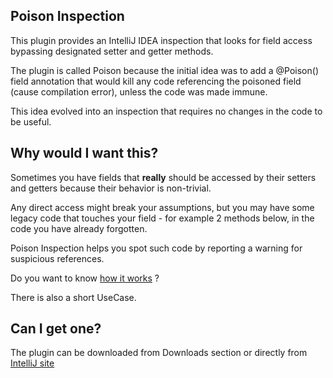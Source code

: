## Poison Inspection ##
This plugin provides an IntelliJ IDEA inspection that looks for field access bypassing designated setter and getter methods.

The plugin is called Poison because the initial idea was to add a @Poison() field annotation that would kill any code referencing the poisoned field (cause compilation error), unless the code was made immune.

This idea evolved into an inspection that requires no changes in the code to be useful.

## Why would I want this? ##
Sometimes you have fields that **really** should be accessed by their setters and getters because their behavior is non-trivial.

Any direct access might break your assumptions, but you may have some legacy code that touches your field - for example 2 methods below, in the code you have already forgotten.

Poison Inspection helps you spot such code by reporting a warning for suspicious references.

Do you want to know [how it works](HowDoesItWork.md) ?

There is also a short UseCase.

## Can I get one? ##
The plugin can be downloaded from Downloads section or directly from [IntelliJ site](http://plugins.intellij.net/plugin/?id=3213)
